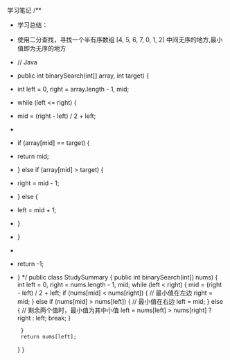 学习笔记
/**
 * 学习总结：
 * 使用二分查找，寻找一个半有序数组 [4, 5, 6, 7, 0, 1, 2] 中间无序的地方,最小值即为无序的地方
 * // Java
 * public int binarySearch(int[] array, int target) {
 * int left = 0, right = array.length - 1, mid;
 * while (left <= right) {
 * mid = (right - left) / 2 + left;
 * <p>
 * if (array[mid] == target) {
 * return mid;
 * } else if (array[mid] > target) {
 * right = mid - 1;
 * } else {
 * left = mid + 1;
 * }
 * }
 * <p>
 * return -1;
 * }
 */
public class StudySummary {
    public int binarySearch(int[] nums) {
        int left = 0, right = nums.length - 1, mid;
        while (left < right) {
            mid = (right - left) / 2 + left;
            if (nums[mid] < nums[right]) {   // 最小值在左边
                right = mid;
            } else if (nums[mid] > nums[left]) { // 最小值在右边
                left = mid;
            } else {
                // 剩余两个值时，最小值为其中小值
                left = nums[left] > nums[right] ? right : left;
                break;
            }

        }
        return nums[left];
    }
}
